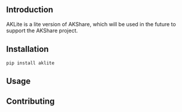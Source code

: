 ## Introduction

AKLite is a lite version of AKShare, which will be used in the future to support the AKShare project.

## Installation

```shell
pip install aklite
```

## Usage



## Contributing


